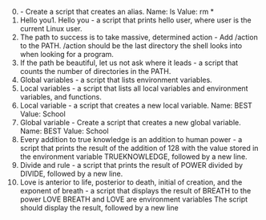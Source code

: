 0. <o> - Create a script that creates an alias.
Name: ls
Value: rm *
1. Hello you1. Hello you - a script that prints hello user, where user is the current Linux user.
2. The path to success is to take massive, determined action - Add /action to the PATH. /action should be the last directory the shell looks into when looking for a program.
3. If the path be beautiful, let us not ask where it leads - a script that counts the number of directories in the PATH.
4. Global variables -  a script that lists environment variables.
5. Local variables - a script that lists all local variables and environment variables, and functions.
6. Local variable - a script that creates a new local variable.
Name: BEST
Value: School
7. Global variable - Create a script that creates a new global variable.
Name: BEST
Value: School
8. Every addition to true knowledge is an addition to human power - a script that prints the result of the addition of 128 with the value stored in the environment variable TRUEKNOWLEDGE, followed by a new line.
9. Divide and rule -  a script that prints the result of POWER divided by DIVIDE, followed by a new line.
10. Love is anterior to life, posterior to death, initial of creation, and the exponent of breath - a script that displays the result of BREATH to the power LOVE
BREATH and LOVE are environment variables
The script should display the result, followed by a new line
